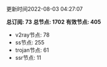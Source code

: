 更新时间2022-08-03 04:27:07

**总订阅: 73**
**总节点: 1702**
**有效节点: 405**
- v2ray节点: 78
- ss节点: 255
- trojan节点: 61
- ssr节点: 11
